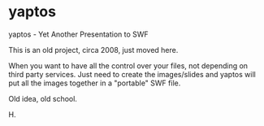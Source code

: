 # yaptos
yaptos - Yet Another Presentation to SWF

This is an old project, circa 2008, just moved here.

When you want to have all the control over your files, not depending on third party services. Just need to create the images/slides and yaptos will put all the images together in a "portable" SWF file.

Old idea, old school.

H.

